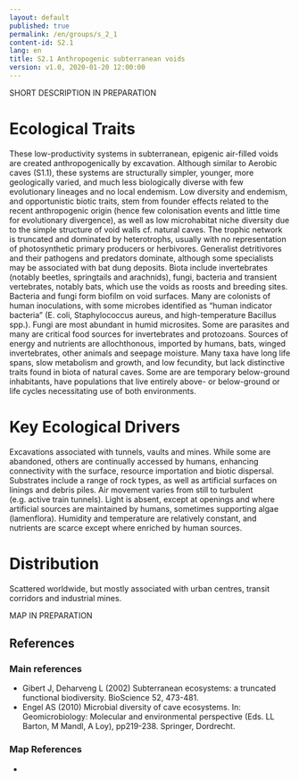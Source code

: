 ```yaml
---
layout: default
published: true
permalink: /en/groups/s_2_1
content-id: S2.1
lang: en
title: S2.1 Anthropogenic subterranean voids
version: v1.0, 2020-01-20 12:00:00
---
```


SHORT DESCRIPTION IN PREPARATION

# Ecological Traits
 
These low-productivity systems in subterranean, epigenic air-filled voids are created anthropogenically by excavation. Although similar to Aerobic caves (S1.1), these systems are structurally simpler, younger, more geologically varied, and much less biologically diverse with few evolutionary lineages and no local endemism. Low diversity and endemism, and opportunistic biotic traits, stem from founder effects related to the recent anthropogenic origin (hence few colonisation events and little time for evolutionary divergence), as well as low microhabitat niche diversity due to the simple structure of void walls cf. natural caves. The trophic network is truncated and dominated by heterotrophs, usually with no representation of photosynthetic primary producers or herbivores. Generalist detritivores and their pathogens and predators dominate, although some specialists may be associated with bat dung deposits. Biota include invertebrates (notably beetles, springtails and arachnids), fungi, bacteria and transient vertebrates, notably bats, which use the voids as roosts and breeding sites. Bacteria and fungi form biofilm on void surfaces. Many are colonists of human inoculations, with some microbes  identified as “human indicator bacteria” (E. coli, Staphylococcus aureus, and high-temperature Bacillus spp.). Fungi are most abundant in humid microsites. Some are parasites and many are critical food sources for invertebrates and protozoans. Sources of energy and nutrients are allochthonous, imported by humans, bats, winged invertebrates, other animals and seepage moisture. Many taxa have long life spans, slow metabolism and growth, and low fecundity, but lack distinctive traits found in biota of natural caves. Some are are temporary below-ground inhabitants, have populations that live entirely above- or below-ground or life cycles necessitating use of both environments.
 
# Key Ecological Drivers
 
Excavations associated with tunnels, vaults and mines. While some are abandoned, others are continually accessed by humans, enhancing connectivity with the surface, resource importation and biotic dispersal. Substrates include a range of rock types, as well as artificial surfaces on linings and debris piles. Air movement varies from still to turbulent (e.g. active train tunnels). Light is absent, except at openings and where artificial sources are maintained by humans, sometimes supporting algae (lamenflora).  Humidity  and temperature are relatively constant, and nutrients are scarce except where enriched by human sources.
 
# Distribution
 
Scattered worldwide, but mostly associated with urban centres, transit corridors and industrial mines.

MAP IN PREPARATION

## References

### Main references
* Gibert J, Deharveng L (2002) Subterranean ecosystems: a truncated functional biodiversity. BioScience 52, 473-481.
* Engel AS (2010) Microbial diversity of cave ecosystems. In: Geomicrobiology: Molecular and environmental perspective (Eds. LL Barton, M Mandl, A Loy), pp219-238. Springer, Dordrecht. 

### Map References
* 
